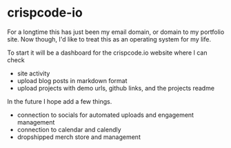 # crispcode-io

For a longtime this has just been my email domain, or domain to my portfolio site.
Now though, I'd like to treat this as an operating system for my life.

To start it will be a dashboard for the crispcode.io website where I can check 
- site activity
- upload blog posts in markdown format
- upload projects with demo urls, github links, and the projects readme

In the future I hope add a few things.
- connection to socials for automated uploads and engagement management
- connection to calendar and calendly 
- dropshipped merch store and management